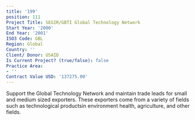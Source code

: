 ```yaml
---
title: '199'
position: 111
Project Title: SEGIR/GBTI Global Technology Network
Start Year: '2000'
End Year: '2001'
ISO3 Code: GBL
Region: Global
Country: ''
Client/ Donor: USAID
Is Current Project? (true/false): false
Practice Area:
- ''
Contract Value USD: '137275.00'
---
```


Support the Global Technology Network and maintain trade leads for small and medium sized exporters. These exporters come from a variety of fields such as technological productsin environment health, agriculture, and other fields.